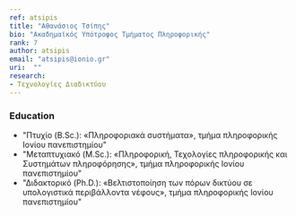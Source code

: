 ```yaml
---
ref: atsipis
title: "Αθανάσιος Τσίπης"
bio: "Ακαδημαϊκός Υπότροφος Τμήματος Πληροφορικής"
rank: 7
author: atsipis
email: "atsipis@ionio.gr"
uri:  ""
research:
- Τεχνολογίες Διαδικτύου
---
```


### Education
  - "Πτυχίο (B.Sc.): «Πληροφοριακά συστήματα», τμήμα πληροφορικής Ιονίου πανεπιστημίου"
  - "Μεταπτυχιακό (M.Sc.): «Πληροφορική, Τεχολογίες πληροφορικής και Συστημάτων πληροφόρησης», τμήμα πληροφορικής Ιονίου πανεπιστημίου"
  - "Διδακτορικό (Ph.D.): «Βελτιστοποίηση των πόρων δικτύου σε υπολογιστικά περιβάλλοντα νέφους», τμήμα πληροφορικής Ιονίου πανεπιστημίου"  

